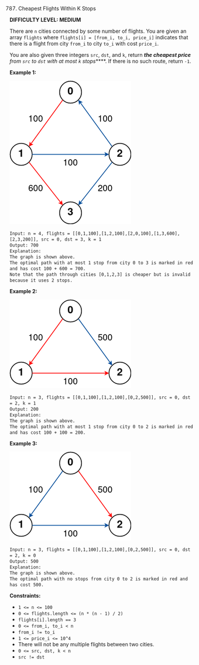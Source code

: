 787. Cheapest Flights Within K Stops

**DIFFICULTY LEVEL: MEDIUM**

There are `n` cities connected by some number of flights. You are given an array `flights` where `flights[i] = [from_i, to_i, price_i]` indicates that there is a flight from city `from_i` to city `to_i` with cost `price_i`.

You are also given three integers `src`, `dst`, and `k`, return ***the cheapest price** from `src` to `dst` with at most `k` stops*****. If there is no such route, return `-1`.


**Example 1:**

![alt text](img1.png)

```
Input: n = 4, flights = [[0,1,100],[1,2,100],[2,0,100],[1,3,600],[2,3,200]], src = 0, dst = 3, k = 1
Output: 700
Explanation:
The graph is shown above.
The optimal path with at most 1 stop from city 0 to 3 is marked in red and has cost 100 + 600 = 700.
Note that the path through cities [0,1,2,3] is cheaper but is invalid because it uses 2 stops.
```


**Example 2:**

![alt text](img2.png)

```
Input: n = 3, flights = [[0,1,100],[1,2,100],[0,2,500]], src = 0, dst = 2, k = 1
Output: 200
Explanation:
The graph is shown above.
The optimal path with at most 1 stop from city 0 to 2 is marked in red and has cost 100 + 100 = 200.
```

**Example 3:**

![alt text](img3.png)

```
Input: n = 3, flights = [[0,1,100],[1,2,100],[0,2,500]], src = 0, dst = 2, k = 0
Output: 500
Explanation:
The graph is shown above.
The optimal path with no stops from city 0 to 2 is marked in red and has cost 500.
``` 

**Constraints:**

* `1 <= n <= 100`
* `0 <= flights.length <= (n * (n - 1) / 2)`
* `flights[i].length == 3`
* `0 <= from_i, to_i < n`
* `from_i != to_i`
* `1 <= price_i <= 10^4`
* There will not be any multiple flights between two cities.
* `0 <= src, dst, k < n`
* `src != dst`

